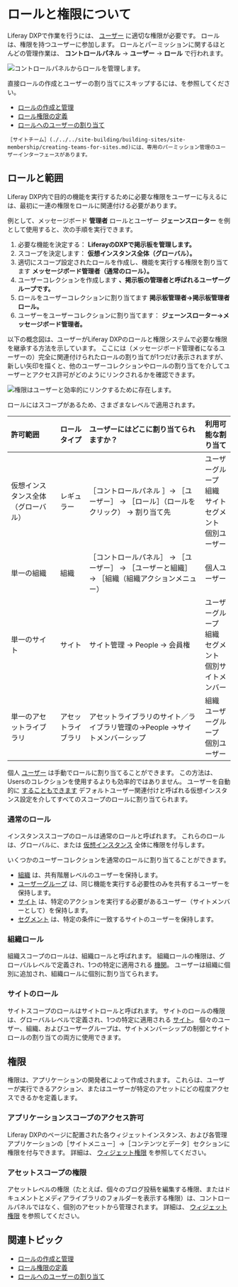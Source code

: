 # ロールと権限について

Liferay DXPで作業を行うには、 [ユーザー](./../users/understanding-users.md) に適切な権限が必要です。 ロールは、権限を持つユーザーに参加します。 ロールとパーミッションに関するほとんどの管理作業は、 **コントロールパネル** &rarr; **ユーザー** &rarr; **ロール** で行われます。

![コントロールパネルからロールを管理します。](./understanding-roles-and-permissions/images/03.png)

直接ロールの作成とユーザーの割り当てにスキップするには、を参照してください。

* [ロールの作成と管理](./creating-and-managing-roles.md)
* [ロール権限の定義](./defining-role-permissions.md)
* [ロールへのユーザーの割り当て](./assigning-users-to-roles.md)

```{note}
［サイトチーム］(./../../site-building/building-sites/site-membership/creating-teams-for-sites.md)には、専用のパーミッション管理のユーザーインターフェースがあります。
```

<a name="roles-and-scope" />

## ロールと範囲

Liferay DXP内で目的の機能を実行するために必要な権限をユーザーに与えるには、最初に一連の権限をロールに関連付ける必要があります。

例として、メッセージボード **管理者** ロールとユーザー **ジェーンスローター** を例として使用すると、次の手順を実行できます。

1. 必要な機能を決定する： **LiferayのDXPで掲示板を管理します。**
1. スコープを決定します： **仮想インスタンス全体（グローバル）。**
1. 適切にスコープ設定されたロールを作成し、機能を実行する権限を割り当てます **メッセージボード管理者（通常のロール）。**
1. ユーザーコレクションを作成します **、掲示板の管理者と呼ばれるユーザーグループです。**
1. ロールをユーザーコレクションに割り当てます **掲示板管理者&rarr;掲示板管理者ロール。**
1. ユーザーをユーザーコレクションに割り当てます： **ジェーンスローター→メッセージボード管理者。**

以下の概念図は、ユーザーがLiferay DXPのロールと権限システムで必要な権限を継承する方法を示しています。 ここには（メッセージボード管理者になるユーザーの）完全に関連付けられたロールの割り当てが1つだけ表示されますが、新しい矢印を描くと、他のユーザーコレクションやロールの割り当てを介してユーザーとアクセス許可がどのようにリンクされるかを確認できます。

![権限はユーザーと効率的にリンクするために存在します。](./understanding-roles-and-permissions/images/02.png)

ロールにはスコープがあるため、さまざまなレベルで適用されます。

| 許可範囲              | ロールタイプ    | ユーザーにはどこに割り当てられますか？                                                | 利用可能な割り当て                                                                    |
| :--- | :--- | :--- | :--- |
| 仮想インスタンス全体（グローバル） | レギュラー     | ［コントロールパネル ］&rarr; ［ユーザー］ &rarr; ［ロール］（ロールをクリック） &rarr; 割り当て先      | ユーザーグループ <br />組織 <br />サイト <br />セグメント <br />個別ユーザー |
| 単一の組織             | 組織        | ［コントロールパネル］ &rarr; ［ユーザー］ &rarr; ［ユーザーと組織］ &rarr; ［組織（組織アクションメニュー） | 個人ユーザー                                                                       |
| 単一のサイト            | サイト       | サイト管理 &rarr; People &rarr; 会員権                                     | ユーザーグループ <br />組織 <br />セグメント <br />個別サイトメンバー              |
| 単一のアセットライブラリ      | アセットライブラリ | アセットライブラリのサイト／ライブラリ管理の&rarr;People &rarr;サイトメンバーシップ                | 組織 <br />ユーザーグループ <br /> 個別ユーザー                                  |

<!-- ripped out row from above table as per LRODCS-8188: | A single Account | Account   | Control Panel &rarr; Accounts &rarr; Accounts (Select Account) &rarr; Roles | Individual Account Members -->

個人 [ユーザー](./../users/understanding-users.md) は手動でロールに割り当てることができます。 この方法は、Usersのコレクションを使用するよりも効率的ではありません。 ユーザーを自動的に [することもできます](../../system-administration/virtual-instances/configuring-a-virtual-instance-users.md#default-user-associations) デフォルトユーザー関連付けと呼ばれる仮想インスタンス設定を介してすべてのスコープのロールに割り当てられます。

### 通常のロール

インスタンススコープのロールは通常のロールと呼ばれます。 これらのロールは、グローバルに、または [仮想インスタンス](./../../system-administration/configuring-liferay/virtual-instances.html) 全体に権限を付与します。

いくつかのユーザーコレクションを通常のロールに割り当てることができます。

* [組織](./../organizations/understanding-organizations.md) は、共有階層レベルのユーザーを保持します。
* [ユーザーグループ](./../user-groups/creating-and-managing-user-groups.md) は、同じ機能を実行する必要性のみを共有するユーザーを保持します。
* [サイト](./../../site-building/building-sites/site-membership/adding-members-to-sites.md) は、特定のアクションを実行する必要があるユーザー（サイトメンバーとして）を保持します。
* [セグメント](./../../site-building/personalizing-site-experience/segmentation/creating-and-managing-user-segments.md) は、特定の条件に一致するサイトのユーザーを保持します。

### 組織ロール

組織スコープのロールは、組織ロールと呼ばれます。 組織ロールの権限は、グローバルレベルで定義され、1つの特定に適用される [機関](../../users-and-permissions/organizations/understanding-organizations.md)。 ユーザーは組織に個別に追加され、組織ロールに個別に割り当てられます。

### サイトのロール

サイトスコープのロールはサイトロールと呼ばれます。 サイトのロールの権限は、グローバルレベルで定義され、1つの特定に適用される [サイト](../../site-building/introduction-to-site-building.md)。 個々のユーザー、組織、およびユーザーグループは、サイトメンバーシップの制御とサイトロールの割り当ての両方に使用できます。

<a name="permissions" />

## 権限

権限は、アプリケーションの開発者によって作成されます。 これらは、ユーザーが実行できるアクション、またはユーザーが特定のアセットにどの程度アクセスできるかを定義します。

### アプリケーションスコープのアクセス許可

Liferay DXPのページに配置された各ウィジェットインスタンス、および各管理アプリケーションの［サイトメニュー］→［コンテンツとデータ］セクションに権限を付与できます。 詳細は、 [ウィジェット権限](./../../site-building/widget-permissions.md) を参照してください。

### アセットスコープの権限

アセットレベルの権限（たとえば、個々のブログ投稿を編集する権限、またはドキュメントとメディアライブラリのフォルダーを表示する権限）は、コントロールパネルではなく、個別のアセットから管理されます。 詳細は、 [ウィジェット権限](./../../site-building/widget-permissions.md) を参照してください。

<a name="related-topics" />

## 関連トピック

* [ロールの作成と管理](./creating-and-managing-roles.md)
* [ロール権限の定義](./defining-role-permissions.md)
* [ロールへのユーザーの割り当て](./assigning-users-to-roles.md)
